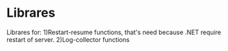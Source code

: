 # Librares
Librares for:
1)Restart-resume functions, that's need because .NET require restart of server.
2)Log-collector functions
